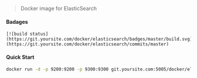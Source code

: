 > Docker image for ElasticSearch

#### Badages
```
[![build status](https://git.yoursite.com/docker/elasticsearch/badges/master/build.svg)](https://git.yoursite.com/docker/elasticsearch/commits/master)
```

#### Quick Start
```bash
docker run -d -p 9200:9200 -p 9300:9300 git.yoursite.com:5005/docker/elasticsearch:latest
```
